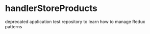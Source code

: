 # handlerStoreProducts

deprecated application
test repository to learn how to manage Redux patterns
